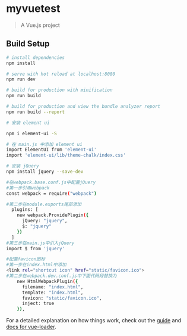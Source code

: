 # myvuetest

> A Vue.js project

## Build Setup

```bash
# install dependencies
npm install

# serve with hot reload at localhost:8080
npm run dev

# build for production with minification
npm run build

# build for production and view the bundle analyzer report
npm run build --report

# 安装 element ui

npm i element-ui -S

# 在 main.js 中添加 element ui
import ElementUI from 'element-ui'
import 'element-ui/lib/theme-chalk/index.css'

# 安装 jQuery
npm install jquery --save-dev

#在webpack.base.conf.js中配置jQuery
#第一步引用webpack
const webpack = require("webpack")

#第二步在module.exports尾部添加
  plugins: [
    new webpack.ProvidePlugin({
      jQuery: "jquery",
      $: "jquery"
    })
  ]
#第三步在main.js中引入jQuery
import $ from 'jquery'

#配置favicon图标
#第一步在index.html中添加
<link rel="shortcut icon" href="static/favicon.ico">
#第二步在webpack.dev.conf.js中下面代码段替换为
    new HtmlWebpackPlugin({
      filename: "index.html",
      template: "index.html",
      favicon: "static/favicon.ico",
      inject: true
    }),
```

For a detailed explanation on how things work, check out the [guide](http://vuejs-templates.github.io/webpack/) and [docs for vue-loader](http://vuejs.github.io/vue-loader).
